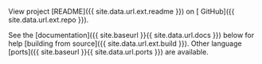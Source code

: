 View project [README]({{ site.data.url.ext.readme }}) on
[<i class="fa fa-github"></i> GitHub]({{ site.data.url.ext.repo }}).

See the [documentation]({{ site.baseurl }}{{ site.data.url.docs }}) below for
help  [building from source]({{ site.data.url.ext.build }}). Other language
[ports]({{ site.baseurl }}{{ site.data.url.ports }}) are available.
